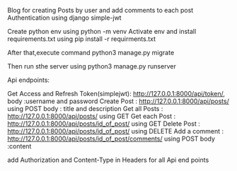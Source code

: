 Blog for creating Posts by user and add comments to each post
Authentication using django simple-jwt

Create python env using python -m venv 
Activate env and install requirements.txt using pip install -r requirments.txt

After that,execute command python3 manage.py migrate

Then run sthe server using python3 manage.py runserver

Api endpoints:

Get Access and Refresh Token(simplejwt): http://127.0.0.1:8000/api/token/,  body :username and password
Create Post : http://127.0.0.1:8000/api/posts/ using POST body : title and description 
Get all Posts : http://127.0.0.1:8000/api/posts/ using GET
Get each Post : http://127.0.0.1:8000/api/posts/id_of_post/ using GET
Delete Post : http://127.0.0.1:8000/api/posts/id_of_post/  using DELETE
Add a comment : http://127.0.0.1:8000/api/posts/id_of_post/comments/ using POST body :content

add Authorization and Content-Type in Headers for all Api end points

 
